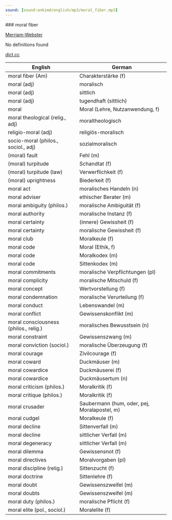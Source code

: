 ```yaml
---
sound: [sound:ankimd/english/mp3/moral_fiber.mp3]
---
```


\### moral fiber

[Merriam-Webster](https://www.merriam-webster.com/dictionary/moral+fiber)

No definitions found

[dict.cc](https://www.dict.cc/moral+fiber)

| English        | German       |
| -------------- | ------------ |
| moral fiber (Am) | Charakterstärke (f) |
| moral (adj) | moralisch |
| moral (adj) | sittlich |
| moral (adj) | tugendhaft (sittlich) |
| moral | Moral (Lehre, Nutzanwendung, f) |
| moral theological (relig., adj) | moraltheologisch |
| religio-moral (adj) | religiös-moralisch |
| socio-moral (philos., sociol., adj) | sozialmoralisch |
| (moral) fault | Fehl (m) |
| (moral) turpitude | Schandtat (f) |
| (moral) turpitude (law) | Verwerflichkeit (f) |
| (moral) uprightness | Biederkeit (f) |
| moral act | moralisches Handeln (n) |
| moral adviser | ethischer Berater (m) |
| moral ambiguity (philos.) | moralische Ambiguität (f) |
| moral authority | moralische Instanz (f) |
| moral certainty | (innere) Gewissheit (f) |
| moral certainty | moralische Gewissheit (f) |
| moral club | Moralkeule (f) |
| moral code | Moral (Ethik, f) |
| moral code | Moralkodex (m) |
| moral code | Sittenkodex (m) |
| moral commitments | moralische Verpflichtungen (pl) |
| moral complicity | moralische Mitschuld (f) |
| moral concept | Wertvorstellung (f) |
| moral condemnation | moralische Verurteilung (f) |
| moral conduct | Lebenswandel (m) |
| moral conflict | Gewissenskonflikt (m) |
| moral consciousness (philos., relig.) | moralisches Bewusstsein (n) |
| moral constraint | Gewissenszwang (m) |
| moral conviction (sociol.) | moralische Überzeugung (f) |
| moral courage | Zivilcourage (f) |
| moral coward | Duckmäuser (m) |
| moral cowardice | Duckmäuserei (f) |
| moral cowardice | Duckmäusertum (n) |
| moral criticism (philos.) | Moralkritik (f) |
| moral critique (philos.) | Moralkritik (f) |
| moral crusader | Saubermann (hum, oder, pej, Moralapostel, m) |
| moral cudgel | Moralkeule (f) |
| moral decline | Sittenverfall (m) |
| moral decline | sittlicher Verfall (m) |
| moral degeneracy | sittlicher Verfall (m) |
| moral dilemma | Gewissensnot (f) |
| moral directives | Moralvorgaben (pl) |
| moral discipline (relig.) | Sittenzucht (f) |
| moral doctrine | Sittenlehre (f) |
| moral doubt | Gewissenszweifel (m) |
| moral doubts | Gewissenszweifel (m) |
| moral duty (philos.) | moralische Pflicht (f) |
| moral elite (pol., sociol.) | Moralelite (f) |
